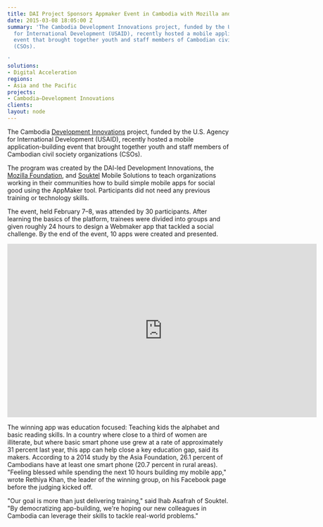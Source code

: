 ```yaml
---
title: DAI Project Sponsors Appmaker Event in Cambodia with Mozilla and Souktel
date: 2015-03-08 18:05:00 Z
summary: 'The Cambodia Development Innovations project, funded by the U.S. Agency
  for International Development (USAID), recently hosted a mobile application-building
  event that brought together youth and staff members of Cambodian civil society organizations
  (CSOs).

'
solutions:
- Digital Acceleration
regions:
- Asia and the Pacific
projects:
- Cambodia—Development Innovations
clients: 
layout: node
---
```


The Cambodia [Development Innovations][1] project, funded by the U.S. Agency for International Development (USAID), recently hosted a mobile application-building event that brought together youth and staff members of Cambodian civil society organizations (CSOs).

The program was created by the DAI-led Development Innovations, the [Mozilla Foundation][2], and [Souktel][3] Mobile Solutions to teach organizations working in their communities how to build simple mobile apps for social good using the AppMaker tool. Participants did not need any previous training or technology skills.

The event, held February 7–8, was attended by 30 participants. After learning the basics of the platform, trainees were divided into groups and given roughly 24 hours to design a Webmaker app that tackled a social challenge. By the end of the event, 10 apps were created and presented.

<iframe allowfullscreen="" frameborder="0" height="394" mozallowfullscreen="" src="https://player.vimeo.com/video/121459992" webkitallowfullscreen="" width="703"></iframe>

The winning app was education focused: Teaching kids the alphabet and basic reading skills. In a country where close to a third of women are illiterate, but where basic smart phone use grew at a rate of approximately 31 percent last year, this app can help close a key education gap, said its makers. According to a 2014 study by the Asia Foundation, 26.1 percent of Cambodians have at least one smart phone (20.7 percent in rural areas). "Feeling blessed while spending the next 10 hours building my mobile app," wrote Rethiya Khan, the leader of the winning group, on his Facebook page before the judging kicked off.

"Our goal is more than just delivering training," said Ihab Asafrah of Souktel. "By democratizing app-building, we're hoping our new colleagues in Cambodia can leverage their skills to tackle real-world problems."

[1]: /our-work/projects/cambodia-development-innovations
[2]: https://www.mozilla.org/en-US/foundation/
[3]: http://www.souktel.org/development
